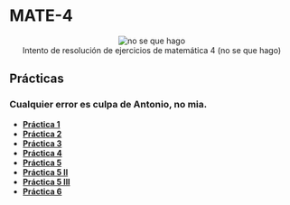 # MATE-4
 <p align="center">
  <img src= "https://i.pinimg.com/564x/8f/0b/52/8f0b522d130ff423a4295c074415a39b.jpg" alt = "no se que hago"/>
  <br>Intento de resolución de ejercicios de matemática 4 (no se que hago)</br>
</p>

## Prácticas
### Cualquier error es culpa de Antonio, no mia.
* [**Práctica 1**](https://github.com/agusrnfr/MATE-4/blob/main/Practicas/Practica1/TP1.pdf)
* [**Práctica 2**](https://github.com/agusrnfr/MATE-4/blob/main/Practicas/Practica2/TP2.pdf)
* [**Práctica 3**](https://github.com/agusrnfr/MATE-4/blob/main/Practicas/Practica3/TP3.pdf)
* [**Práctica 4**](https://github.com/agusrnfr/MATE-4/blob/main/Practicas/Practica4/TP4.pdf)
* [**Práctica 5**](https://github.com/agusrnfr/MATE-4/blob/main/Practicas/Practica5/TP5.pdf)
* [**Práctica 5 II**](https://github.com/agusrnfr/MATE-4/tree/main/Practicas/Practica5-II)
* [**Práctica 5 III**](https://github.com/agusrnfr/MATE-4/tree/main/Practicas/Practica5-III)
* [**Práctica 6**](https://github.com/agusrnfr/MATE-4/blob/main/Practicas/Practica6/TP6.pdf)

